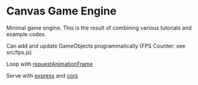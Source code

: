 # Canvas Game Engine
Minimal game engine. This is the result of combining various tutorials and example codes.

Can add and update GameObjects programmatically (FPS Counter: see src/fps.js)

Loop with [requestAnimationFrame](https://developer.mozilla.org/en-US/docs/Web/API/window/requestAnimationFrame)

Serve with [express](https://expressjs.com/) and [cors](https://www.npmjs.com/package/cors)
